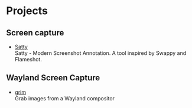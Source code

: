# Projects

## Screen capture

- [Satty](https://github.com/gabm/Satty)
  <br/>Satty - Modern Screenshot Annotation. A tool inspired by Swappy and Flameshot.

## Wayland Screen Capture

- [grim](https://sr.ht/~emersion/grim/)
  <br/>Grab images from a Wayland compositor